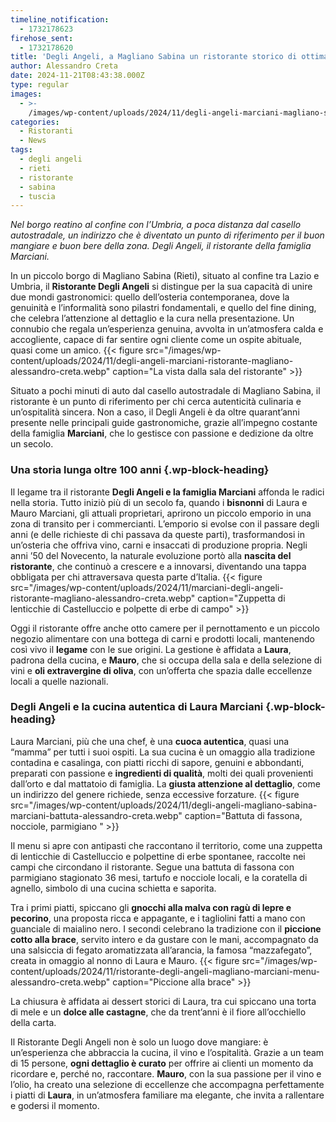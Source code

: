 ```yaml
---
timeline_notification:
  - 1732178623
firehose_sent:
  - 1732178620
title: 'Degli Angeli, a Magliano Sabina un ristorante storico di ottima cucina'
author: Alessandro Creta
date: 2024-11-21T08:43:38.000Z
type: regular
images:
  - >-
    /images/wp-content/uploads/2024/11/degli-angeli-marciani-magliano-sabina-alessandro-creta.webp
categories:
  - Ristoranti
  - News
tags:
  - degli angeli
  - rieti
  - ristorante
  - sabina
  - tuscia
---
```


*Nel borgo reatino al confine con l’Umbria, a poca distanza dal casello autostradale, un indirizzo che è diventato un punto di riferimento per il buon mangiare e buon bere della zona. Degli Angeli, il ristorante della famiglia Marciani.*

In un piccolo borgo di Magliano Sabina (Rieti), situato al confine tra Lazio e Umbria, il **Ristorante Degli Angeli** si distingue per la sua capacità di unire due mondi gastronomici: quello dell’osteria contemporanea, dove la genuinità e l’informalità sono pilastri fondamentali, e quello del fine dining, che celebra l’attenzione al dettaglio e la cura nella presentazione. Un connubio che regala un’esperienza genuina, avvolta in un’atmosfera calda e accogliente, capace di far sentire ogni cliente come un ospite abituale, quasi come un amico.
{{\< figure src="/images/wp-content/uploads/2024/11/degli-angeli-marciani-ristorante-magliano-alessandro-creta.webp" caption="La vista dalla sala del ristorante" >}}

Situato a pochi minuti di auto dal casello autostradale di Magliano Sabina, il ristorante è un punto di riferimento per chi cerca autenticità culinaria e un’ospitalità sincera. Non a caso, il Degli Angeli è da oltre quarant’anni presente nelle principali guide gastronomiche, grazie all’impegno costante della famiglia **Marciani**, che lo gestisce con passione e dedizione da oltre un secolo.

### **Una storia lunga oltre 100 anni** {.wp-block-heading}

Il legame tra il ristorante **Degli Angeli e la famiglia Marciani** affonda le radici nella storia. Tutto iniziò più di un secolo fa, quando i **bisnonni** di Laura e Mauro Marciani, gli attuali proprietari, aprirono un piccolo emporio in una zona di transito per i commercianti. L’emporio si evolse con il passare degli anni (e delle richieste di chi passava da queste parti), trasformandosi in un’osteria che offriva vino, carni e insaccati di produzione propria. Negli anni ’50 del Novecento, la naturale evoluzione portò alla **nascita del ristorante**, che continuò a crescere e a innovarsi, diventando una tappa obbligata per chi attraversava questa parte d’Italia.
{{\< figure src="/images/wp-content/uploads/2024/11/marciani-degli-angeli-ristorante-magliano-alessandro-creta.webp" caption="Zuppetta di lenticchie di Castelluccio e polpette di erbe di campo" >}}

Oggi il ristorante offre anche otto camere per il pernottamento e un piccolo negozio alimentare con una bottega di carni e prodotti locali, mantenendo così vivo il **legame** con le sue origini. La gestione è affidata a **Laura**, padrona della cucina, e **Mauro**, che si occupa della sala e della selezione di vini e **oli extravergine di oliva**, con un’offerta che spazia dalle eccellenze locali a quelle nazionali.

### Degli Angeli e la cucina autentica di Laura Marciani {.wp-block-heading}

Laura Marciani, più che una chef, è una **cuoca autentica**, quasi una “mamma” per tutti i suoi ospiti. La sua cucina è un omaggio alla tradizione contadina e casalinga, con piatti ricchi di sapore, genuini e abbondanti, preparati con passione e **ingredienti di qualità**, molti dei quali provenienti dall’orto e dal mattatoio di famiglia. La **giusta attenzione al dettaglio**, come un indirizzo del genere richiede, senza eccessive forzature.
{{\< figure src="/images/wp-content/uploads/2024/11/degli-angeli-magliano-sabina-marciani-battuta-alessandro-creta.webp" caption="Battuta di fassona, nocciole, parmigiano " >}}

Il menu si apre con antipasti che raccontano il territorio, come una zuppetta di lenticchie di Castelluccio e polpettine di erbe spontanee, raccolte nei campi che circondano il ristorante. Segue una battuta di fassona con parmigiano stagionato 36 mesi, tartufo e nocciole locali, e la coratella di agnello, simbolo di una cucina schietta e saporita.

Tra i primi piatti, spiccano gli **gnocchi alla malva con ragù di lepre e pecorino**, una proposta ricca e appagante, e i tagliolini fatti a mano con guanciale di maialino nero. I secondi celebrano la tradizione con il **piccione cotto alla brace**, servito intero e da gustare con le mani, accompagnato da una salsiccia di fegato aromatizzata all’arancia, la famosa “mazzafegato”, creata in omaggio al nonno di Laura e Mauro.
{{\< figure src="/images/wp-content/uploads/2024/11/ristorante-degli-angeli-magliano-marciani-menu-alessandro-creta.webp" caption="Piccione alla brace" >}}

La chiusura è affidata ai dessert storici di Laura, tra cui spiccano una torta di mele e un **dolce alle castagne**, che da trent’anni è il fiore all’occhiello della carta.

Il Ristorante Degli Angeli non è solo un luogo dove mangiare: è un’esperienza che abbraccia la cucina, il vino e l’ospitalità. Grazie a un team di 15 persone, **ogni dettaglio è curato** per offrire ai clienti un momento da ricordare e, perché no, raccontare. **Mauro**, con la sua passione per il vino e l’olio, ha creato una selezione di eccellenze che accompagna perfettamente i piatti di **Laura**, in un’atmosfera familiare ma elegante, che invita a rallentare e godersi il momento.
